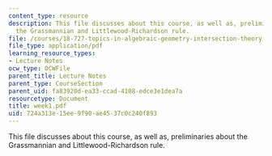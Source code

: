 ```yaml
---
content_type: resource
description: This file discusses about this course, as well as, preliminaries about
  the Grassmannian and Littlewood-Richardson rule.
file: /courses/18-727-topics-in-algebraic-geometry-intersection-theory-on-moduli-spaces-spring-2006/724a313e15ee9f90ae4537c0c240f893_week1.pdf
file_type: application/pdf
learning_resource_types:
- Lecture Notes
ocw_type: OCWFile
parent_title: Lecture Notes
parent_type: CourseSection
parent_uid: fa83920d-ea33-ccad-4108-edce3e1dea7a
resourcetype: Document
title: week1.pdf
uid: 724a313e-15ee-9f90-ae45-37c0c240f893
---
```

This file discusses about this course, as well as, preliminaries about the Grassmannian and Littlewood-Richardson rule.

